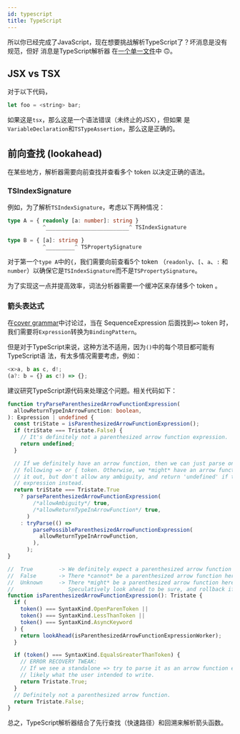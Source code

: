 ```yaml
---
id: typescript
title: TypeScript
---
```


所以你已经完成了JavaScript，现在想要挑战解析TypeScript了？坏消息是没有规范，但好
消息是TypeScript解析器
在[一个单一文件](https://github.com/microsoft/TypeScript/blob/main/src/compiler/parser.ts)中
🙃。

## JSX vs TSX

对于以下代码，

```javascript
let foo = <string> bar;
```

如果这是`tsx`，那么这是一个语法错误（未终止的JSX），但如果
是`VariableDeclaration`和`TSTypeAssertion`，那么这是正确的。

## 前向查找 (lookahead)

在某些地方，解析器需要向前查找并查看多个 token 以决定正确的语法。

### TSIndexSignature

例如，为了解析`TSIndexSignature`，考虑以下两种情况：

```typescript
type A = { readonly [a: number]: string }
           ^__________________________^ TSIndexSignature

type B = { [a]: string }
           ^_________^ TSPropertySignature
```

对于第一个`type A`中的`{`，我们需要向前查看5个 token （`readonly`、`[`、`a`、`:`
和 `number`）以确保它是`TSIndexSignature`而不是`TSPropertySignature`。

为了实现这一点并提高效率，词法分析器需要一个缓冲区来存储多个 token 。

### 箭头表达式

在[cover grammar](/blog/grammar#cover-grammar)中讨论过，当在 SequenceExpression
后面找到`=>` token 时，我们需要将`Expression`转换为`BindingPattern`。

但是对于TypeScript来说，这种方法不适用，因为`()`中的每个项目都可能有TypeScript语
法，有太多情况需要考虑，例如：

```typescript
<x>a, b as c, d!;
(a?: b = {} as c!) => {};
```

建议研究TypeScript源代码来处理这个问题。相关代码如下：

```typescript
function tryParseParenthesizedArrowFunctionExpression(
  allowReturnTypeInArrowFunction: boolean,
): Expression | undefined {
  const triState = isParenthesizedArrowFunctionExpression();
  if (triState === Tristate.False) {
    // It's definitely not a parenthesized arrow function expression.
    return undefined;
  }

  // If we definitely have an arrow function, then we can just parse one, not requiring a
  // following => or { token. Otherwise, we *might* have an arrow function.  Try to parse
  // it out, but don't allow any ambiguity, and return 'undefined' if this could be an
  // expression instead.
  return triState === Tristate.True
    ? parseParenthesizedArrowFunctionExpression(
        /*allowAmbiguity*/ true,
        /*allowReturnTypeInArrowFunction*/ true,
      )
    : tryParse(() =>
        parsePossibleParenthesizedArrowFunctionExpression(
          allowReturnTypeInArrowFunction,
        ),
      );
}

//  True        -> We definitely expect a parenthesized arrow function here.
//  False       -> There *cannot* be a parenthesized arrow function here.
//  Unknown     -> There *might* be a parenthesized arrow function here.
//                 Speculatively look ahead to be sure, and rollback if not.
function isParenthesizedArrowFunctionExpression(): Tristate {
  if (
    token() === SyntaxKind.OpenParenToken ||
    token() === SyntaxKind.LessThanToken ||
    token() === SyntaxKind.AsyncKeyword
  ) {
    return lookAhead(isParenthesizedArrowFunctionExpressionWorker);
  }

  if (token() === SyntaxKind.EqualsGreaterThanToken) {
    // ERROR RECOVERY TWEAK:
    // If we see a standalone => try to parse it as an arrow function expression as that's
    // likely what the user intended to write.
    return Tristate.True;
  }
  // Definitely not a parenthesized arrow function.
  return Tristate.False;
}
```

总之，TypeScript解析器结合了先行查找（快速路径）和回溯来解析箭头函数。

